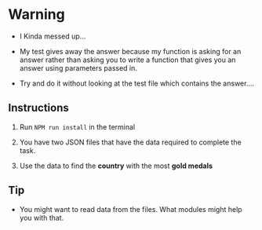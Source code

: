 # Warning
- I Kinda messed up...

- My test gives away the answer because my function is asking for an answer rather than asking you to write a function that gives you an answer using parameters passed in.


- Try and do it without looking at the test file which contains the answer....

## Instructions

1. Run `NPM run install` in the terminal 

2. You have two JSON files that have the data required to complete the task. 

3. Use the data to find the **country** with the most  **gold medals**

## Tip 

- You might want to read data from the files. What modules might help you with that.



